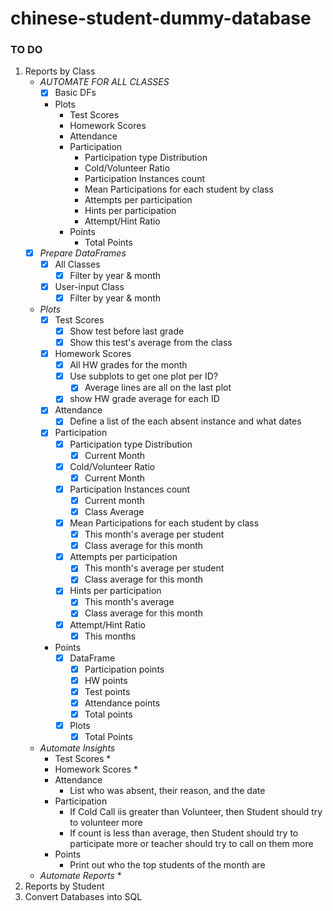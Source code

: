 # chinese-student-dummy-database
### TO DO
1. Reports by Class
    * *AUTOMATE FOR ALL CLASSES*
        * [x] Basic DFs
        * Plots 
            * Test Scores
            * Homework Scores
            * Attendance
            * Participation
                * Participation type Distribution
                * Cold/Volunteer Ratio
                * Participation Instances count
                * Mean Participations for each student by class
                * Attempts per participation
                * Hints per participation
                * Attempt/Hint Ratio
            * Points
                * Total Points
    * [x] *Prepare DataFrames*
        * [x] All Classes
            * [x] Filter by year & month
        * [x] User-input Class
            * [x] Filter by year & month
    * *Plots*
        * [x] Test Scores
            * [x] Show test before last grade
            * [x] Show this test's average from the class
        * [x] Homework Scores
            * [x] All HW grades for the month
            * [x] Use subplots to get one plot per ID?
                * [x] Average lines are all on the last plot
            * [x] show HW grade average for each ID
        * [x] Attendance
            * [x] Define a list of the each absent instance and what dates
        * [x] Participation
            * [x] Participation type Distribution
                * [x] Current Month
            * [x] Cold/Volunteer Ratio
                * [x] Current Month
            * [x] Participation Instances count
                * [x] Current month
                * [x] Class Average
            * [x] Mean Participations for each student by class
                * [x] This month's average per student
                * [x] Class average for this month
            * [x] Attempts per participation
                * [x] This month's average per student
                * [x] Class average for this month
            * [x] Hints per participation
                * [x] This month's average
                * [x] Class average for this month
            * [x] Attempt/Hint Ratio
                * [x] This months
        * Points
            * [x] DataFrame
                * [x] Participation points
                * [x] HW points
                * [x] Test points
                * [x] Attendance points
                * [x] Total points
            * [x] Plots
                * [x] Total Points
    * *Automate Insights*
        * Test Scores
            * 
        * Homework Scores
            * 
        * Attendance
            * List who was absent, their reason, and the date
        * Participation
            * If Cold Call iis greater than Volunteer, then Student should try to volunteer more
            * If count is less than average, then Student should try to participate more or teacher should try to call on them more
        * Points 
            * Print out who the top students of the month are
    * *Automate Reports*
        * 
2. Reports by Student
3. Convert Databases into SQL